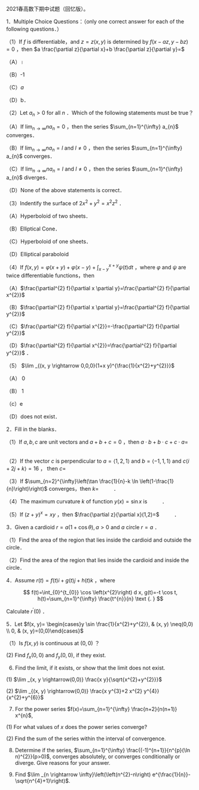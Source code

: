 2021春高数下期中试题（回忆版）。

1．Multiple Choice Questions：（only one correct answer for each of the following questions．）

（1）If $f$ is differentiable，and $z=z(x, y)$ is determined by $f(x-a z, y-b z)=0$ ，then $a \frac{\partial z}{\partial x}+b \frac{\partial z}{\partial y}=$

（A）।

（B）-1

（C）$a$

（D）b．

（2）Let $a_{n}>0$ for all $n$ ．Which of the following statements must be true？

（A）If $\lim _{n \rightarrow \infty} n a_{n}=0$ ，then the series $\sum_{n=1}^{\infty} a_{n}$ converges．

（B）If $\lim _{n \rightarrow \infty} n a_{n}=l$ and $l \neq 0$ ，then the series $\sum_{n=1}^{\infty} a_{n}$ converges．

（C）If $\lim _{n \rightarrow \infty} n a_{n}=l$ and $l \neq 0$ ，then the series $\sum_{n=1}^{\infty} a_{n}$ diverges．

（D）None of the above statements is correct．

（3）Indentify the surface of $2 x^{2}+y^{2}=x^{2} z^{2}$ ．

（A）Hyperboloid of two sheets．

（B）Elliptical Cone．

（C）Hyperboloid of one sheets．

（D）Elliptical paraboloid

（4）If $f(x, y)=\varphi(x+y)+\varphi(x-y)+\int_{x-y}^{x+y} \psi(t) d t$ ，where $\varphi$ and $\psi$ are twice differentiable functions，then

（A）$\frac{\partial^{2} f}{\partial x \partial y}=\frac{\partial^{2} f}{\partial x^{2}}$

（B）$\frac{\partial^{2} f}{\partial x \partial y}=\frac{\partial^{2} f}{\partial y^{2}}$

（C）$\frac{\partial^{2} f}{\partial x^{2}}=-\frac{\partial^{2} f}{\partial y^{2}}$

（D）$\frac{\partial^{2} f}{\partial x^{2}}=\frac{\partial^{2} f}{\partial y^{2}}$ ．

（5） $\lim _{(x, y \rightarrow 0,0,0}(1+x y)^{\frac{1}{x^{2}+y^{2}}}$

（A） 0

（B） 1

（c）e

（D）does not exist．

2．Fill in the blanks．

（1）If $a, b, c$ are unit vectors and $a+b+c=0$ ，then $a \cdot b+b \cdot c+c \cdot a=$ $\qquad$

（2）If the vector $c$ is perpendicular to $a=\langle 1,2,1\rangle$ and $b=\langle-1,1,1\rangle$ and $c\langle i+2 j+k\rangle=16$ ， then $c=$ $\qquad$

（3）If $\sum_{n=2}^{\infty}\left(\tan \frac{1}{n}-k \ln \left(1-\frac{1}{n}\right)\right)$ converges，then $k=$ $\qquad$ ．

（4）The maximum curvature $k$ of function $y(x)=\sin x$ is $\qquad$ ．

（5）If $(z+y)^{x}=x y$ ，then $\frac{\partial z}{\partial x}(1,2)=$ $\qquad$ ．

3．Given a cardioid $r=a(1+\cos \theta), a>0$ and $a$ circle $r=a$ ．

（1）Find the area of the region that lies inside the cardioid and outside the circle．

（2）Find the area of the region that lies inside the cardioid and inside the circle．

4．Assume $r(t)=f(t) i+g(t) j+h(t) k$ ，where

$$
f(t)=\int_{0}^{t_{0}} \cos \left(x^{2}\right) d x, g(t)=-t \cos t, h(t)=\sum_{n=1}^{\infty} \frac{t^{n}}{n} \text {. }
$$

Calculate $r^{\prime}(0)$ ．

5．Let $f(x, y)= \begin{cases}y \sin \frac{1}{x^{2}+y^{2}}, & (x, y) \neq(0,0) \\ 0, & (x, y)=(0,0)\end{cases}$

（1）Is $f(x, y)$ is continuous at $(0,0)$ ？

(2) Find $f_{x}(0,0)$ and $f_{y}(0,0)$, if they exist.

6. Find the limit, if it exists, or show that the limit does not exist.

(1) $\lim _{x, y \rightarrow(0,0)} \frac{x y}{\sqrt{x^{2}+y^{2}}}$

(2) $\lim _{(x, y) \rightarrow(0,0)} \frac{x y^{3}+2 x^{2} y^{4}}{x^{2}+y^{6}}$

7. For the power series $f(x)=\sum_{n=1}^{\infty} \frac{n+2}{n(n+1)} x^{n}$,

(1) For what values of $x$ does the power series converge?

(2) Find the sum of the series within the interval of convergence.

8. Determine if the series, $\sum_{n=1}^{\infty} \frac{(-1)^{n+1}}{n^{p}(\ln n)^{2}}(p>0)$, converges absolutely, or converges conditionally or diverge. Give reasons for your answer.

9. Find $\lim _{n \rightarrow \infty}\left(\left(n^{2}-n\right) e^{\frac{1}{n}}-\sqrt{n^{4}+1}\right)$.

